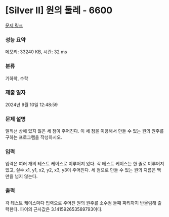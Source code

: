 # [Silver II] 원의 둘레 - 6600 

[문제 링크](https://www.acmicpc.net/problem/6600) 

### 성능 요약

메모리: 33240 KB, 시간: 32 ms

### 분류

기하학, 수학

### 제출 일자

2024년 9월 10일 12:48:59

### 문제 설명

<p>일직선 상에 있지 않은 세 점이 주어진다. 이 세 점을 이용해서 만들 수 있는 원의 원주를 구하는 프로그램을 작성하시오.</p>

### 입력 

 <p>입력은 여러 개의 테스트 케이스로 이루어져 있다. 각 테스트 케이스는 한 줄로 이루어져 있고, 실수 x1, y1, x2, y2, x3, y3이 주어진다. 세 점으로 만들 수 있는 원의 지름은 백만을 넘지 않는다.</p>

### 출력 

 <p>각 테스트 케이스마다 입력으로 주어진 원의 원주를 소수점 둘째 짜리까지 반올림해 출력한다. 파이의 근사값은 3.141592653589793이다.</p>

